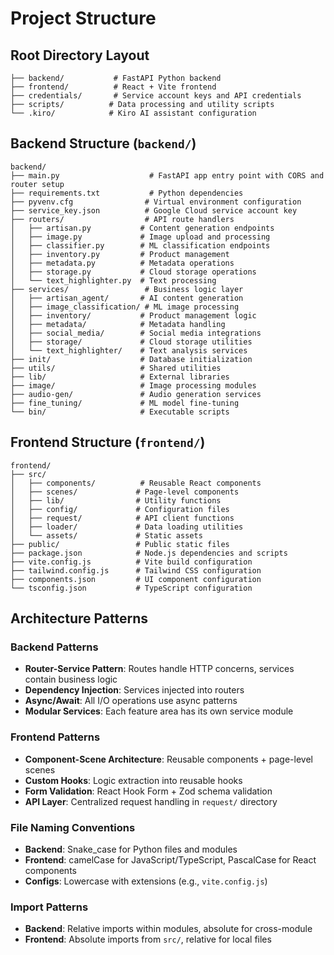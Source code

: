 # Project Structure

## Root Directory Layout
```
├── backend/           # FastAPI Python backend
├── frontend/          # React + Vite frontend
├── credentials/       # Service account keys and API credentials
├── scripts/          # Data processing and utility scripts
└── .kiro/            # Kiro AI assistant configuration
```

## Backend Structure (`backend/`)
```
backend/
├── main.py                    # FastAPI app entry point with CORS and router setup
├── requirements.txt           # Python dependencies
├── pyvenv.cfg                # Virtual environment configuration
├── service_key.json          # Google Cloud service account key
├── routers/                  # API route handlers
│   ├── artisan.py           # Content generation endpoints
│   ├── image.py             # Image upload and processing
│   ├── classifier.py        # ML classification endpoints
│   ├── inventory.py         # Product management
│   ├── metadata.py          # Metadata operations
│   ├── storage.py           # Cloud storage operations
│   └── text_highlighter.py  # Text processing
├── services/                 # Business logic layer
│   ├── artisan_agent/       # AI content generation
│   ├── image_classification/ # ML image processing
│   ├── inventory/           # Product management logic
│   ├── metadata/            # Metadata handling
│   ├── social_media/        # Social media integrations
│   ├── storage/             # Cloud storage utilities
│   └── text_highlighter/    # Text analysis services
├── init/                    # Database initialization
├── utils/                   # Shared utilities
├── lib/                     # External libraries
├── image/                   # Image processing modules
├── audio-gen/               # Audio generation services
├── fine_tuning/             # ML model fine-tuning
└── bin/                     # Executable scripts
```

## Frontend Structure (`frontend/`)
```
frontend/
├── src/
│   ├── components/          # Reusable React components
│   ├── scenes/             # Page-level components
│   ├── lib/                # Utility functions
│   ├── config/             # Configuration files
│   ├── request/            # API client functions
│   ├── loader/             # Data loading utilities
│   └── assets/             # Static assets
├── public/                 # Public static files
├── package.json            # Node.js dependencies and scripts
├── vite.config.js          # Vite build configuration
├── tailwind.config.js      # Tailwind CSS configuration
├── components.json         # UI component configuration
└── tsconfig.json           # TypeScript configuration
```

## Architecture Patterns

### Backend Patterns
- **Router-Service Pattern**: Routes handle HTTP concerns, services contain business logic
- **Dependency Injection**: Services injected into routers
- **Async/Await**: All I/O operations use async patterns
- **Modular Services**: Each feature area has its own service module

### Frontend Patterns
- **Component-Scene Architecture**: Reusable components + page-level scenes
- **Custom Hooks**: Logic extraction into reusable hooks
- **Form Validation**: React Hook Form + Zod schema validation
- **API Layer**: Centralized request handling in `request/` directory

### File Naming Conventions
- **Backend**: Snake_case for Python files and modules
- **Frontend**: camelCase for JavaScript/TypeScript, PascalCase for React components
- **Configs**: Lowercase with extensions (e.g., `vite.config.js`)

### Import Patterns
- **Backend**: Relative imports within modules, absolute for cross-module
- **Frontend**: Absolute imports from `src/`, relative for local files